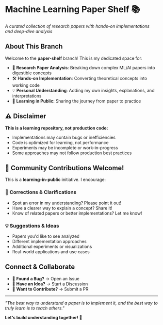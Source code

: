 # Machine Learning Paper Shelf 📚

*A curated collection of research papers with hands-on implementations and deep-dive analysis*

## About This Branch

Welcome to the **paper-shelf** branch! This is my dedicated space for:

- 📖 **Research Paper Analysis**: Breaking down complex ML/AI papers into digestible concepts
- 🛠️ **Hands-on Implementation**: Converting theoretical concepts into working code
- 💡 **Personal Understanding**: Adding my own insights, explanations, and interpretations
- 🎯 **Learning in Public**: Sharing the journey from paper to practice

## ⚠️ Disclaimer

**This is a learning repository, not production code:**

- Implementations may contain bugs or inefficiencies
- Code is optimized for learning, not performance
- Experiments may be incomplete or work-in-progress
- Some approaches may not follow production best practices

## 🤝 Community Contributions Welcome!

This is a **learning-in-public** initiative. I encourage:

### 📝 **Corrections & Clarifications**
- Spot an error in my understanding? Please point it out!
- Have a clearer way to explain a concept? Share it!
- Know of related papers or better implementations? Let me know!

### 💡 **Suggestions & Ideas**
- Papers you'd like to see analyzed
- Different implementation approaches
- Additional experiments or visualizations
- Real-world applications and use cases

## Connect & Collaborate

- 🐛 **Found a Bug?** → Open an Issue
- 💭 **Have an Idea?** → Start a Discussion  
- 🎯 **Want to Contribute?** → Submit a PR

---

*"The best way to understand a paper is to implement it, and the best way to truly learn is to teach others."*

**Let's build understanding together! 🚀**

